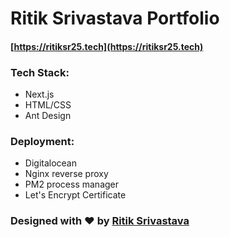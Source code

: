 # Ritik Srivastava Portfolio
#### [https://ritiksr25.tech](https://ritiksr25.tech)
### Tech Stack:
- Next.js
- HTML/CSS
- Ant Design
### Deployment:
- Digitalocean
- Nginx reverse proxy
- PM2 process manager
- Let's Encrypt Certificate
### Designed with ❤️️ by [Ritik Srivastava](https://ritiksr25.tech)